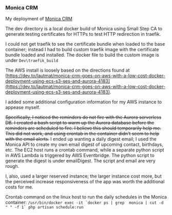 ### Monica CRM
My deployment of [Monica CRM](https://www.monicahq.com/)

The dev directory is a local docker build of Monica using Small Step CA to generate testing certificates for HTTPs to test HTTP redirection in traefik.  

I could not get traefik to see the certificate bundle when loaded to the base container; instead I had to build custom traefik image with the certificate bundle loaded and installed.  The docker file to build the custom image is under ```Dev\traefik_build```

The AWS install is loosely based on the directions found at [https://dev.to/lautmat/monica-crm-goes-on-aws-with-a-low-cost-docker-deployment-using-ecs-s3-ses-and-aurora-4183](https://dev.to/lautmat/monica-crm-goes-on-aws-with-a-low-cost-docker-deployment-using-ecs-s3-ses-and-aurora-4183).  

I added some additional configuration information for my AWS instance to appease myself.  

~~Specifically, I noticed the reminders do not fire with the Aurora serverless DB.  I created a bash script to warm up the Aurora database before the reminders are scheduled to fire.  I believe this should temporarily help me.  This did not work, and using crontab in the container didn't seem to help with the email alerts.~~  I ended up wanting a daily digest email;  I used the Monica API to create my own email digest of upcoming contact, birthdays, etc.  The EC2 host runs a crontab command, while a separate python script in AWS Lambda is triggered  by AWS Eventbridge. The python script to generate the digest is under emailDigest.  The script and email are very rough.

I, also, used a larger reserved instance; the larger instance cost more, but the perceived increase responsiveness of the app was worth the additional costs for me.

Crontab command on the linux host to run the daily schedules in the Monica container: 
```/usr/bin/docker exec -it `docker ps | grep  monica | cut -d " " -f 1` php artisan schedule:run```


